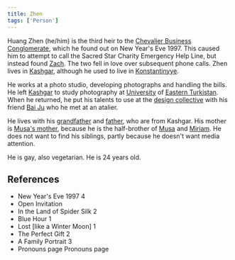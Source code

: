```yaml
---
title: Zhen
tags: ['Person']
---
```

Huang Zhen (he/him) is the third heir to the [Chevalier Business Conglomerate](_wiki/chevalier-business-conglomerate.md), which he found out on New Year's Eve 1997. This caused him to attempt to call the Sacred Star Charity Emergency Help Line, but instead found [Zach](_wiki/zach.md). The two fell in love over subsequent phone calls. Zhen lives in [Kashgar](_wiki/kashgar.md), although he used to live in [Konstantinyye](_wiki/konstantinyye.md).

He works at a photo studio, developing photographs and handling the bills. He left [Kashgar](_wiki/kashgar.md) to study photography at [University](_wiki/University%20of%20eastern-turkistan.md) of [Eastern Turkistan](_wiki/eastern-turkistan.md). When he returned, he put his talents to use at the [design collective](_wiki/design-collective.md) with his friend [Bai Ju](_wiki/bai-ju.md) who he met at an atalier.

He lives with his [grandfather](_wiki/Zhen's%20grandfather) and [father](_wiki/Zhen's%20father), who are from Kashgar. His mother is [Musa's mother](_wiki/musas-mother.md), because he is the half-brother of [Musa](_wiki/musa.md) and [Miriam](_wiki/miriam.md). He does not want to find his siblings, partly because he doesn't want media attention.

He is gay, also vegetarian. He is 24 years old.

## References
- New Year's Eve 1997 4
- Open Invitation
- In the Land of Spider Silk 2
- Blue Hour 1
- Lost \[like a Winter Moon\] 1
- The Perfect Gift 2
- A Family Portrait 3
- Pronouns page
Pronouns page
